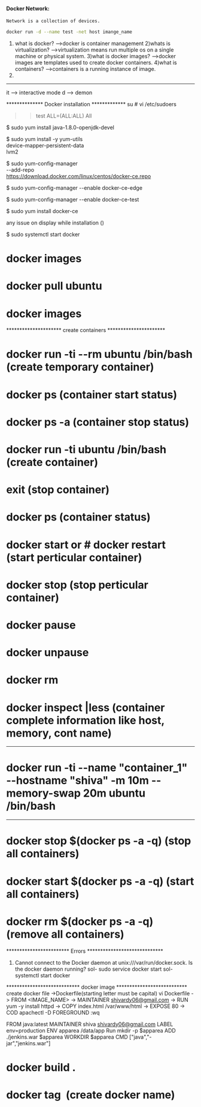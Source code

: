 #### Docker Network:
````sh
Network is a collection of devices.

docker run -d --name test -net host imange_name
````

1) what is docker?
 -->docker is container management
2)whats is virtualization?
 -->virtualization means run multiple os on a single machine or physical system.
3)what is docker images?
 -->docker images are templates used to create docker containers.
4)what is containers?
 -->containers is a running instance of image.
5)


***********************************************
it --> interactive mode
d  --> demon 



************** Docker installation *************
su # vi /etc/sudoers
>> test ALL=(ALL:ALL) All

$ sudo yum install java-1.8.0-openjdk-devel

$ sudo yum install -y yum-utils \
  device-mapper-persistent-data \
  lvm2

$ sudo yum-config-manager \
    --add-repo \
    https://download.docker.com/linux/centos/docker-ce.repo

$ sudo yum-config-manager --enable docker-ce-edge

$ sudo yum-config-manager --enable docker-ce-test

$ sudo yum install docker-ce

any issue on display while installation ()

$ sudo systemctl start docker

# docker images

# docker pull ubuntu

# docker images







********************* create containers **********************

# docker run -ti --rm ubuntu /bin/bash (create temporary container)

# docker ps (container start status)

# docker ps -a (container stop status)

# docker run -ti ubuntu /bin/bash (create container)

# exit (stop container)

# docker ps (container status)

# docker start <container ID> or # docker restart <container ID> (start perticular container)

# docker stop <container ID> (stop perticular container)

# docker pause <container ID>

# docker unpause <container ID>

# docker rm <container ID>

# docker inspect <container ID> |less (container complete information like host, memory, cont name)

**********************************************************
# docker run -ti --name "container_1" --hostname "shiva" -m 10m --memory-swap 20m ubuntu /bin/bash
**********************************************************

# docker stop $(docker ps -a -q) (stop all containers)

# docker start $(docker ps -a -q) (start all containers) 

# docker rm $(docker ps -a -q) (remove all containers)


************************ Errors *****************************
1) Cannot connect to the Docker daemon at unix:///var/run/docker.sock. Is the docker daemon running?
sol- sudo service docker start
sol- systemctl start docker






**************************** docker image ***************************
create docker file ->Dockerfile(starting letter must be capital)
vi Dockerfile
-> FROM <IMAGE_NAME>
-> MAINTAINER shivardy06@gmail.com
-> RUN yum -y install httpd
-> COPY index.html /var/www/html
-> EXPOSE 80
-> COD apachectl -D FOREGROUND
:wq

FROM java:latest
MAINTAINER shiva shivardy06@gmail.com
LABEL env=production
ENV apparea /data/app
Run mkdir -p $apparea
ADD ./jenkins.war $apparea
WORKDIR $apparea
CMD ["java","-jar","jenkins.war"]


# docker build .
# docker tag <image id> <choose name> (create docker name)
